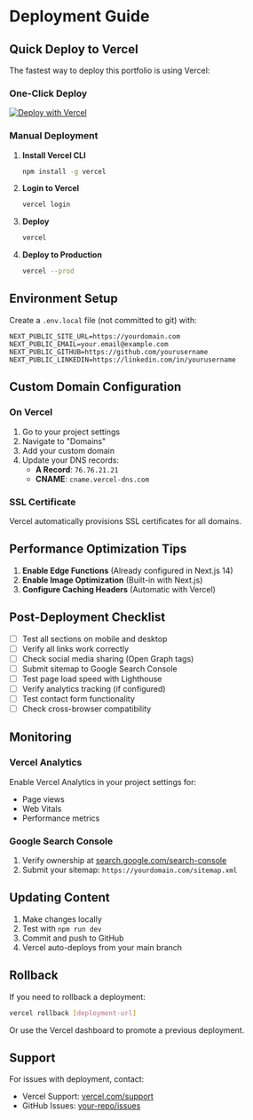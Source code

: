 # Deployment Guide

## Quick Deploy to Vercel

The fastest way to deploy this portfolio is using Vercel:

### One-Click Deploy

[![Deploy with Vercel](https://vercel.com/button)](https://vercel.com/new/clone?repository-url=https://github.com/hassaansiraj/portfolio)

### Manual Deployment

1. **Install Vercel CLI**
   ```bash
   npm install -g vercel
   ```

2. **Login to Vercel**
   ```bash
   vercel login
   ```

3. **Deploy**
   ```bash
   vercel
   ```

4. **Deploy to Production**
   ```bash
   vercel --prod
   ```

## Environment Setup

Create a `.env.local` file (not committed to git) with:

```env
NEXT_PUBLIC_SITE_URL=https://yourdomain.com
NEXT_PUBLIC_EMAIL=your.email@example.com
NEXT_PUBLIC_GITHUB=https://github.com/yourusername
NEXT_PUBLIC_LINKEDIN=https://linkedin.com/in/yourusername
```

## Custom Domain Configuration

### On Vercel

1. Go to your project settings
2. Navigate to "Domains"
3. Add your custom domain
4. Update your DNS records:
   - **A Record**: `76.76.21.21`
   - **CNAME**: `cname.vercel-dns.com`

### SSL Certificate

Vercel automatically provisions SSL certificates for all domains.

## Performance Optimization Tips

1. **Enable Edge Functions** (Already configured in Next.js 14)
2. **Enable Image Optimization** (Built-in with Next.js)
3. **Configure Caching Headers** (Automatic with Vercel)

## Post-Deployment Checklist

- [ ] Test all sections on mobile and desktop
- [ ] Verify all links work correctly
- [ ] Check social media sharing (Open Graph tags)
- [ ] Submit sitemap to Google Search Console
- [ ] Test page load speed with Lighthouse
- [ ] Verify analytics tracking (if configured)
- [ ] Test contact form functionality
- [ ] Check cross-browser compatibility

## Monitoring

### Vercel Analytics

Enable Vercel Analytics in your project settings for:
- Page views
- Web Vitals
- Performance metrics

### Google Search Console

1. Verify ownership at [search.google.com/search-console](https://search.google.com/search-console)
2. Submit your sitemap: `https://yourdomain.com/sitemap.xml`

## Updating Content

1. Make changes locally
2. Test with `npm run dev`
3. Commit and push to GitHub
4. Vercel auto-deploys from your main branch

## Rollback

If you need to rollback a deployment:

```bash
vercel rollback [deployment-url]
```

Or use the Vercel dashboard to promote a previous deployment.

## Support

For issues with deployment, contact:
- Vercel Support: [vercel.com/support](https://vercel.com/support)
- GitHub Issues: [your-repo/issues](https://github.com/yourusername/portfolio/issues)

